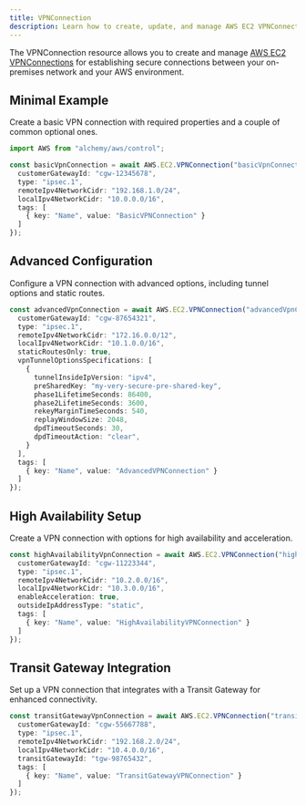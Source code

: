 ```yaml
---
title: VPNConnection
description: Learn how to create, update, and manage AWS EC2 VPNConnections using Alchemy Cloud Control.
---
```



The VPNConnection resource allows you to create and manage [AWS EC2 VPNConnections](https://docs.aws.amazon.com/ec2/latest/userguide/) for establishing secure connections between your on-premises network and your AWS environment.

## Minimal Example

Create a basic VPN connection with required properties and a couple of common optional ones.

```ts
import AWS from "alchemy/aws/control";

const basicVpnConnection = await AWS.EC2.VPNConnection("basicVpnConnection", {
  customerGatewayId: "cgw-12345678",
  type: "ipsec.1",
  remoteIpv4NetworkCidr: "192.168.1.0/24",
  localIpv4NetworkCidr: "10.0.0.0/16",
  tags: [
    { key: "Name", value: "BasicVPNConnection" }
  ]
});
```

## Advanced Configuration

Configure a VPN connection with advanced options, including tunnel options and static routes.

```ts
const advancedVpnConnection = await AWS.EC2.VPNConnection("advancedVpnConnection", {
  customerGatewayId: "cgw-87654321",
  type: "ipsec.1",
  remoteIpv4NetworkCidr: "172.16.0.0/12",
  localIpv4NetworkCidr: "10.1.0.0/16",
  staticRoutesOnly: true,
  vpnTunnelOptionsSpecifications: [
    {
      tunnelInsideIpVersion: "ipv4",
      preSharedKey: "my-very-secure-pre-shared-key",
      phase1LifetimeSeconds: 86400,
      phase2LifetimeSeconds: 3600,
      rekeyMarginTimeSeconds: 540,
      replayWindowSize: 2048,
      dpdTimeoutSeconds: 30,
      dpdTimeoutAction: "clear",
    }
  ],
  tags: [
    { key: "Name", value: "AdvancedVPNConnection" }
  ]
});
```

## High Availability Setup

Create a VPN connection with options for high availability and acceleration.

```ts
const highAvailabilityVpnConnection = await AWS.EC2.VPNConnection("highAvailabilityVpnConnection", {
  customerGatewayId: "cgw-11223344",
  type: "ipsec.1",
  remoteIpv4NetworkCidr: "10.2.0.0/16",
  localIpv4NetworkCidr: "10.3.0.0/16",
  enableAcceleration: true,
  outsideIpAddressType: "static",
  tags: [
    { key: "Name", value: "HighAvailabilityVPNConnection" }
  ]
});
```

## Transit Gateway Integration

Set up a VPN connection that integrates with a Transit Gateway for enhanced connectivity.

```ts
const transitGatewayVpnConnection = await AWS.EC2.VPNConnection("transitGatewayVpnConnection", {
  customerGatewayId: "cgw-55667788",
  type: "ipsec.1",
  remoteIpv4NetworkCidr: "192.168.2.0/24",
  localIpv4NetworkCidr: "10.4.0.0/16",
  transitGatewayId: "tgw-98765432",
  tags: [
    { key: "Name", value: "TransitGatewayVPNConnection" }
  ]
});
```
